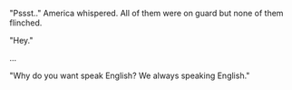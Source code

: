 "Pssst.." America whispered. All of them were on guard but none of them flinched.

"Hey."

...

"Why do you want speak English? We always speaking English."